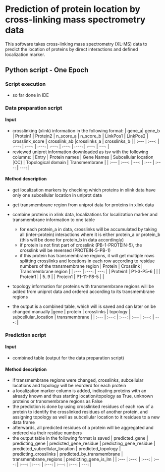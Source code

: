 # Prediction of protein location by cross-linking mass spectrometry data
This software takes cross-linking mass spectrometry (XL-MS) data to predict the location of proteins by direct interactions and defined localization marker.

## Python script - One Epoch

### Script execution
- so far done in IDE

### Data preparation script

#### Input
- crosslinking (xlink) information in the following format: 
  | gene_a| gene_b | Protein1 | Protein2 | n_score_a | n_score_b | LinkPos1 | LinkPos2 | crosslink_score | crosslink_ab |crosslinks_a | crosslinks_b |
  | :--- | :---: | :---: | :---: | :---: |  :---: | :---: | :---: | :---: | ---: |
- reviewed uniprot information downloaded as tsv with the following columns:
  | Entry | Protein names | Gene Names | Subcellular location [CC] | Topological domain | Transmembrane |
  | :--- | :---: | ---: | :--- | :---: | ---: |

#### Method description
- get localization markers by checking which proteins in xlink data have
  only one subcellular location in uniprot data
- get transmembrane region from uniprot data for proteins in xlink data
- combine proteins in xlink data, localizations for localization marker and transmembrane information to one table
  - for each protein_a in data, crosslinks will be accumulated by taking all (inter-protein) interactions where it is either protein_a or protein_b (this will be done for protein_b in data accordingly)
  - if protein is not first part of crosslink (PB-1-PROTEIN-5), the crosslink will be reversed
    (PROTEIN-5-PB-1)
  - if this protein has transmembrane regions, it will get multiple rows splitting crosslinks and
    locations in each row according to residue numbers of the transmembrane region 
      | Protein | Crosslink | Transmembrane region |
      | :--- | :---: | ---: |
      | Protein1 | P1-3-P5-6 | |
      | Protein1 |           | 5..9 |
      | Protein1 | P1-11-P8-5 | |

- topology information for proteins with transmembrane regions will be added from uniprot data and ordered according to its transmembrane regions
- the output is a combined table, which will is saved and can later on be changed manually
  |gene | protein | crosslinks | topology | subcellular_location | transmembrane |
  | :--- | :---: | :---: | :--- | :---: | ---: |
  
### Prediction script
#### Input
- combined table (output for the data preparation script)

#### Method description
- if transmembrane regions were changed, crosslinks, subcellular locations and topology will be reorderd for each protein
- a localization marker column is added, indicating proteins with an already known and thus starting location/topology as True, unknown proteins or transmembrane regions as False
- the prediction is done by using crosslinked residues of each row of a protein to identify the crosslinked residues of another protein, and assigning topology as well as subcellular location to it
  residues to a new data frame
- afterwards, all predicted residues of a protein will be aggregated and ordered via their residue numbers
- the output table in the following format is saved
  | predicted_gene | predicting_gene | predicted_gene_residue | predicting_gene_residue | predicted_subcellular_location | predicted_topology | predicting_crosslinks | predicted_by_transmembrane | transmembrane_regions | predicting_gene_is_lm |
  | :--- | :---: | :---: | :---: | :---: | :---: | :---: | :---: | :---: | ---: |
